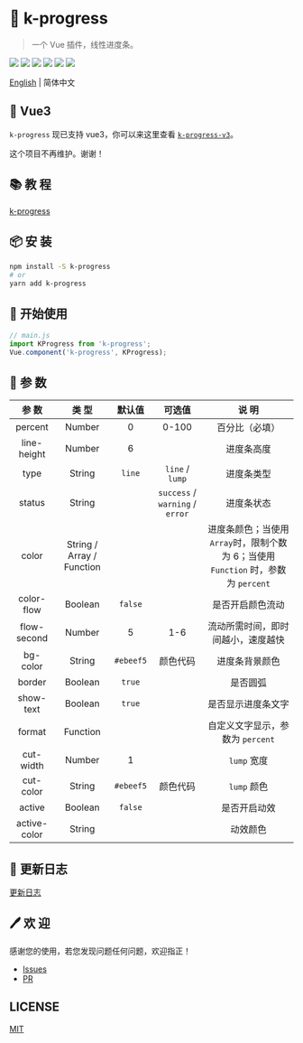 # 🌈 k-progress

> 一个 Vue 插件，线性进度条。

![](https://img.shields.io/npm/v/k-progress?color=success&style=flat-square)
![](https://img.shields.io/github/languages/top/xrkffgg/k-progress?style=flat-square)
![](https://img.shields.io/github/languages/code-size/xrkffgg/k-progress?color=orange&style=flat-square)
![](https://img.shields.io/github/stars/xrkffgg/k-progress?color=blueviolet&style=flat-square)
![](https://img.shields.io/github/license/xrkffgg/k-progress?color=red&style=flat-square)
![](https://img.shields.io/npm/dt/k-progress?color=ff69b4&style=flat-square)

[English](./README.md) | 简体中文

## 🎉 Vue3

`k-progress` 现已支持 vue3，你可以来这里查看 [`k-progress-v3`](https://github.com/xrkffgg/k-progress-v3)。

这个项目不再维护。谢谢！

## 📚 教 程
[k-progress](https://xrkffgg.github.io/Knotes/course/k-progress.html)

## 📦 安 装
```bash
npm install -S k-progress
# or
yarn add k-progress
```

## 🔨 开始使用
```js
// main.js
import KProgress from 'k-progress';
Vue.component('k-progress', KProgress);
```
## 📔 参 数
|    参 数     |           类 型           |  默认值   |             可选值              |                                       说 明                                       |
| :----------: | :-----------------------: | :-------: | :-----------------------------: | :-------------------------------------------------------------------------------: |
|   percent    |          Number           |     0     |              0-100              |                                  百分比（必填）                                   |
| line-height  |          Number           |     6     |                                 |                                    进度条高度                                     |
|     type     |          String           |  `line`   |         `line` / `lump`         |                                    进度条类型                                     |
|    status    |          String           |           | `success` / `warning` / `error` |                                    进度条状态                                     |
|    color     | String / Array / Function |           |                                 | 进度条颜色；当使用`Array`时，限制个数为 6；当使用 `Function` 时，参数为 `percent` |
|  color-flow  |          Boolean          |  `false`  |                                 |                                 是否开启颜色流动                                  |
| flow-second  |          Number           |     5     |               1-6               |                        流动所需时间，即时间越小，速度越快                         |
|   bg-color   |          String           | `#ebeef5` |            颜色代码             |                                  进度条背景颜色                                   |
|    border    |          Boolean          |  `true`   |                                 |                                     是否圆弧                                      |
|  show-text   |          Boolean          |  `true`   |                                 |                                是否显示进度条文字                                 |
|    format    |         Function          |           |                                 |                         自定义文字显示，参数为 `percent`                          |
|  cut-width   |          Number           |     1     |                                 |                                    `lump` 宽度                                    |
|  cut-color   |          String           | `#ebeef5` |            颜色代码             |                                    `lump` 颜色                                    |
|    active    |          Boolean          |  `false`  |                                 |                                   是否开启动效                                    |
| active-color |          String           |           |                                 |                                     动效颜色                                      |

## 📒 更新日志
[更新日志](./CHANGELOG-CN.md)

## 🖊 欢 迎
感谢您的使用，若您发现问题任何问题，欢迎指正！ 
- [Issues](https://github.com/xrkffgg/k-progress/issues) 
- [PR](https://github.com/xrkffgg/k-progress/pulls)

## LICENSE
[MIT](https://github.com/xrkffgg/k-progress/blob/master/LICENSE)

